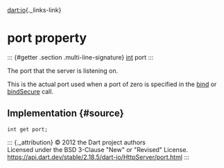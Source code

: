 [dart:io](../../dart-io/dart-io-library){._links-link}

port property
=============

::: {#getter .section .multi-line-signature}
[int](../../dart-core/int-class) port
:::

The port that the server is listening on.

This is the actual port used when a port of zero is specified in the
[bind](bind) or [bindSecure](bindsecure) call.

Implementation {#source}
--------------

``` {.language-dart data-language="dart"}
int get port;
```

::: {._attribution}
© 2012 the Dart project authors\
Licensed under the BSD 3-Clause \"New\" or \"Revised\" License.\
<https://api.dart.dev/stable/2.18.5/dart-io/HttpServer/port.html>
:::
